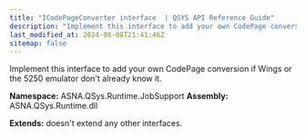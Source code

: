 ```yaml
---
title: "ICodePageConverter interface  | QSYS API Reference Guide"
description: "Implement this interface to add your own CodePage conversion if Wings or the 5250 emulator don&#39;t already know it. "
last_modified_at: 2024-08-08T21:41:46Z
sitemap: false
---
```


Implement this interface to add your own CodePage conversion if Wings or the 5250 emulator don't already know it.

**Namespace:** ASNA.QSys.Runtime.JobSupport
**Assembly:** ASNA.QSys.Runtime.dll

**Extends:** doesn't extend any other interfaces.
<br>
<br>
